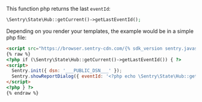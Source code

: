 This function php returns the last `eventId`:

```php
\Sentry\State\Hub::getCurrent()->getLastEventId();
```

Depending on you render your templates, the example would be in a simple php file:


```html
<script src="https://browser.sentry-cdn.com/{% sdk_version sentry.javascript.browser %}/bundle.min.js" crossorigin="anonymous"></script>
{% raw %}
<?php if (\Sentry\State\Hub::getCurrent()->getLastEventId()) { ?>
<script>
  Sentry.init({ dsn: '___PUBLIC_DSN___' });
  Sentry.showReportDialog({ eventId: '<?php echo \Sentry\State\Hub::getCurrent()->getLastEventId(); ?>' })
</script>
<?php } ?>
{% endraw %}
```
